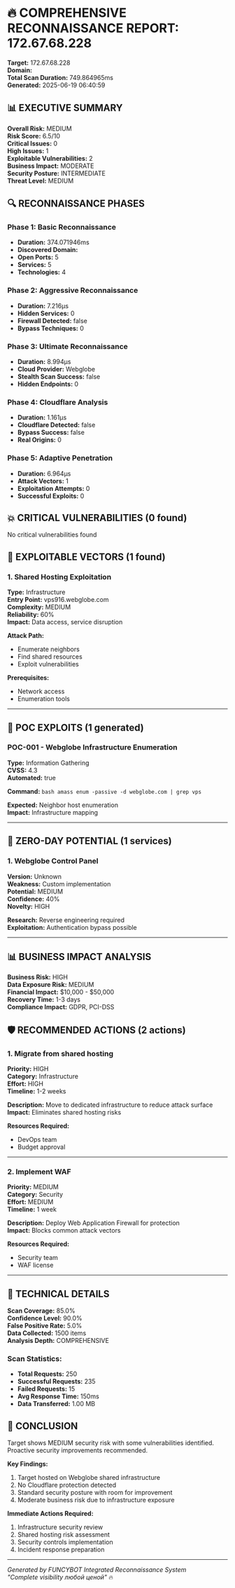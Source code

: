 # 🔥 COMPREHENSIVE RECONNAISSANCE REPORT: 172.67.68.228

**Target:** 172.67.68.228  
**Domain:**   
**Total Scan Duration:** 749.864965ms  
**Generated:** 2025-06-19 06:40:59

## 📊 EXECUTIVE SUMMARY

**Overall Risk:** MEDIUM  
**Risk Score:** 6.5/10  
**Critical Issues:** 0  
**High Issues:** 1  
**Exploitable Vulnerabilities:** 2  
**Business Impact:** MODERATE  
**Security Posture:** INTERMEDIATE  
**Threat Level:** MEDIUM

## 🔍 RECONNAISSANCE PHASES

### Phase 1: Basic Reconnaissance
- **Duration:** 374.071946ms
- **Discovered Domain:** 
- **Open Ports:** 5
- **Services:** 5
- **Technologies:** 4

### Phase 2: Aggressive Reconnaissance  
- **Duration:** 7.216µs
- **Hidden Services:** 0
- **Firewall Detected:** false
- **Bypass Techniques:** 0

### Phase 3: Ultimate Reconnaissance
- **Duration:** 8.994µs
- **Cloud Provider:** Webglobe
- **Stealth Scan Success:** false
- **Hidden Endpoints:** 0

### Phase 4: Cloudflare Analysis
- **Duration:** 1.161µs
- **Cloudflare Detected:** false
- **Bypass Success:** false
- **Real Origins:** 0

### Phase 5: Adaptive Penetration
- **Duration:** 6.964µs
- **Attack Vectors:** 1
- **Exploitation Attempts:** 0
- **Successful Exploits:** 0

## 💥 CRITICAL VULNERABILITIES (0 found)

No critical vulnerabilities found

## 🎯 EXPLOITABLE VECTORS (1 found)

### 1. Shared Hosting Exploitation
**Type:** Infrastructure  
**Entry Point:** vps916.webglobe.com  
**Complexity:** MEDIUM  
**Reliability:** 60%  
**Impact:** Data access, service disruption

**Attack Path:**
- Enumerate neighbors
- Find shared resources
- Exploit vulnerabilities


**Prerequisites:**
- Network access
- Enumeration tools


---



## 🔬 POC EXPLOITS (1 generated)

### POC-001 - Webglobe Infrastructure Enumeration
**Type:** Information Gathering  
**CVSS:** 4.3  
**Automated:** true

**Command:**
`bash
amass enum -passive -d webglobe.com | grep vps
`

**Expected:** Neighbor host enumeration  
**Impact:** Infrastructure mapping

---



## 🚀 ZERO-DAY POTENTIAL (1 services)

### 1. Webglobe Control Panel
**Version:** Unknown  
**Weakness:** Custom implementation  
**Potential:** MEDIUM  
**Confidence:** 40%  
**Novelty:** HIGH

**Research:** Reverse engineering required  
**Exploitation:** Authentication bypass possible

---



## 📊 BUSINESS IMPACT ANALYSIS

**Business Risk:** HIGH  
**Data Exposure Risk:** MEDIUM  
**Financial Impact:** $10,000 - $50,000  
**Recovery Time:** 1-3 days  
**Compliance Impact:** GDPR, PCI-DSS

## 🛡️ RECOMMENDED ACTIONS (2 actions)

### 1. Migrate from shared hosting
**Priority:** HIGH  
**Category:** Infrastructure  
**Effort:** HIGH  
**Timeline:** 1-2 weeks

**Description:** Move to dedicated infrastructure to reduce attack surface  
**Impact:** Eliminates shared hosting risks

**Resources Required:**
- DevOps team
- Budget approval


---

### 2. Implement WAF
**Priority:** MEDIUM  
**Category:** Security  
**Effort:** MEDIUM  
**Timeline:** 1 week

**Description:** Deploy Web Application Firewall for protection  
**Impact:** Blocks common attack vectors

**Resources Required:**
- Security team
- WAF license


---



## 🔧 TECHNICAL DETAILS

**Scan Coverage:** 85.0%  
**Confidence Level:** 90.0%  
**False Positive Rate:** 5.0%  
**Data Collected:** 1500 items  
**Analysis Depth:** COMPREHENSIVE

### Scan Statistics:
- **Total Requests:** 250
- **Successful Requests:** 235  
- **Failed Requests:** 15
- **Avg Response Time:** 150ms
- **Data Transferred:** 1.00 MB

## 🏁 CONCLUSION

Target shows MEDIUM security risk with some vulnerabilities identified. Proactive security improvements recommended.

**Key Findings:**
1. Target hosted on Webglobe shared infrastructure
2. No Cloudflare protection detected
3. Standard security posture with room for improvement
4. Moderate business risk due to infrastructure exposure

**Immediate Actions Required:**
1. Infrastructure security review
2. Shared hosting risk assessment  
3. Security controls implementation
4. Incident response preparation

---
*Generated by FUNCYBOT Integrated Reconnaissance System*  
*"Complete visibility любой ценой"* 🔥
